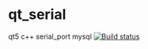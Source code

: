 # qt_serial
qt5 c++ serial_port mysql
[![Build status](https://ci.appveyor.com/api/projects/status/fc27w233yk24vuf5/branch/master?svg=true)](https://ci.appveyor.com/project/VegetablesMaster/qt-serial/branch/master)
